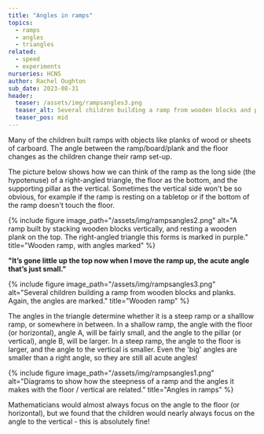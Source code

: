```yaml
---
title: "Angles in ramps"
topics:
  - ramps
  - angles
  - triangles
related: 
  - speed
  - experiments
nurseries: HCNS
author: Rachel Oughton
sub_date: 2023-08-31
header:
  teaser: /assets/img/rampsangles3.png
  teaser_alt: Several children building a ramp from wooden blocks and planks. Again, the angles are marked.
  teaser_pos: mid
---
```

Many of the children built ramps with objects like planks of wood or sheets of carboard. The angle between the ramp/board/plank and the floor changes as the children change their ramp set-up. 

The picture below shows how we can think of the ramp as the long side (the hypotenuse) of a right-angled triangle, the floor as the bottom, and the supporting pillar as the vertical. Sometimes the vertical side won't be so obvious, for example if the ramp is resting on a tabletop or if the bottom of the ramp doesn't touch the floor.

{% include figure image_path="/assets/img/rampsangles2.png" alt="A ramp built by stacking wooden blocks vertically, and resting a wooden plank on the top. The right-angled triangle this forms is marked in purple." title="Wooden ramp, with angles marked" %}

**"It’s gone little up the top now when I move the ramp up, the acute angle that’s just small."**

{% include figure image_path="/assets/img/rampsangles3.png" alt="Several children building a ramp from wooden blocks and planks. Again, the angles are marked." title="Wooden ramp" %}


The angles in the triangle determine whether it is a steep ramp or a shalllow ramp, or somewhere in between. In a shallow ramp, the angle with the floor (or horizontal), angle A, will be fairly small, and the angle to the pillar (or vertical), angle B, will be larger. In a steep ramp, the angle to the floor is larger, and the angle to the vertical is smaller. Even the 'big' angles are smaller than a right angle, so they are still all acute angles!


{% include figure image_path="/assets/img/rampsangles1.png" alt="Diagrams to show how the steepness of a ramp and the angles it makes  with the floor / vertical are related." title="Angles in ramps" %}

Mathematicians would almost always focus on the angle to the floor (or horizontal), but we found that the children would nearly always focus on the angle to the vertical - this is absolutely fine!
